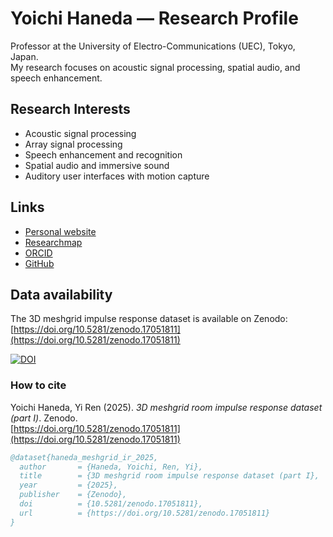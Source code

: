 # Yoichi Haneda — Research Profile

Professor at the University of Electro-Communications (UEC), Tokyo, Japan.  
My research focuses on acoustic signal processing, spatial audio, and speech enhancement.

## Research Interests
- Acoustic signal processing
- Array signal processing
- Speech enhancement and recognition
- Spatial audio and immersive sound
- Auditory user interfaces with motion capture

## Links
- [Personal website](https://YH-audio.github.io/)
- [Researchmap](https://researchmap.jp/7000003830)
- [ORCID](https://orcid.org/0000-0001-8477-6575)
- [GitHub](https://github.com/YH-audio)

## Data availability
The 3D meshgrid impulse response dataset is available on Zenodo:  
[https://doi.org/10.5281/zenodo.17051811](https://doi.org/10.5281/zenodo.17051811)

[![DOI](https://zenodo.org/badge/DOI/10.5281/zenodo.17051811.svg)](https://doi.org/10.5281/zenodo.17051811)

### How to cite
Yoichi Haneda, Yi Ren (2025). *3D meshgrid room impulse response dataset (part I)*. Zenodo.  
[https://doi.org/10.5281/zenodo.17051811](https://doi.org/10.5281/zenodo.17051811)

```bibtex
@dataset{haneda_meshgrid_ir_2025,
  author       = {Haneda, Yoichi, Ren, Yi},
  title        = {3D meshgrid room impulse response dataset (part I},
  year         = {2025},
  publisher    = {Zenodo},
  doi          = {10.5281/zenodo.17051811},
  url          = {https://doi.org/10.5281/zenodo.17051811}
}
